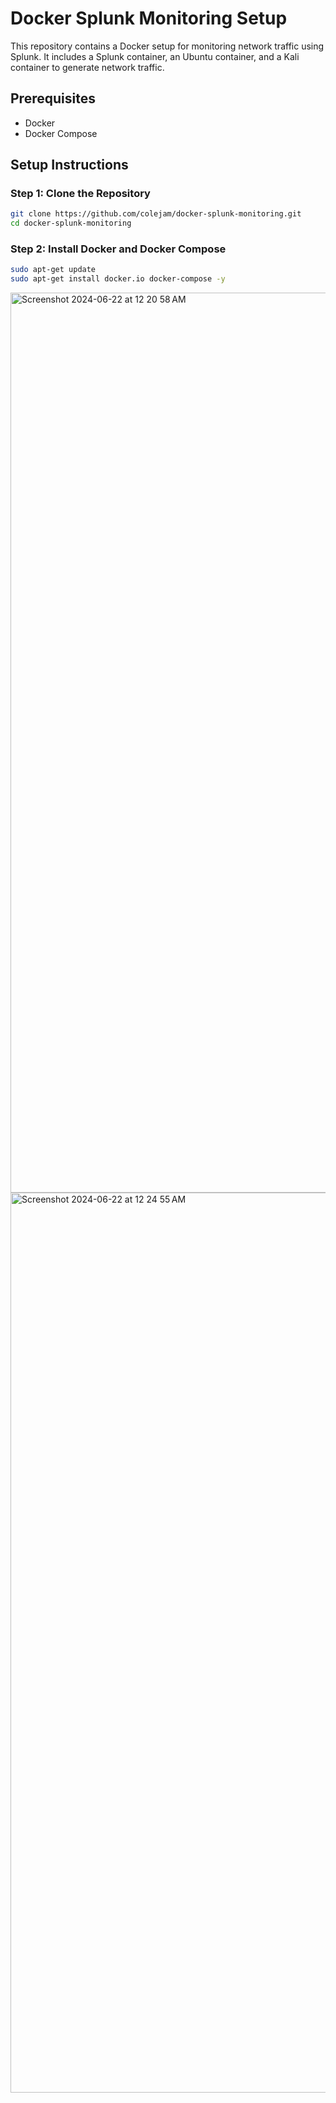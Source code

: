 # Docker Splunk Monitoring Setup

This repository contains a Docker setup for monitoring network traffic using Splunk. It includes a Splunk container, an Ubuntu container, and a Kali container to generate network traffic.

## Prerequisites

- Docker
- Docker Compose

## Setup Instructions

### Step 1: Clone the Repository

```sh
git clone https://github.com/colejam/docker-splunk-monitoring.git
cd docker-splunk-monitoring
```

### Step 2: Install Docker and Docker Compose

```sh
sudo apt-get update 
sudo apt-get install docker.io docker-compose -y
```


<img width="1440" alt="Screenshot 2024-06-22 at 12 20 58 AM" src="https://github.com/colejam/docker-splunk-monitoring/assets/163930716/63deb6bb-c627-4b77-adf0-5b0026356258">


<img width="1440" alt="Screenshot 2024-06-22 at 12 24 55 AM" src="https://github.com/colejam/docker-splunk-monitoring/assets/163930716/9c3e4a0d-2625-465a-9817-92526ac74f5a">
